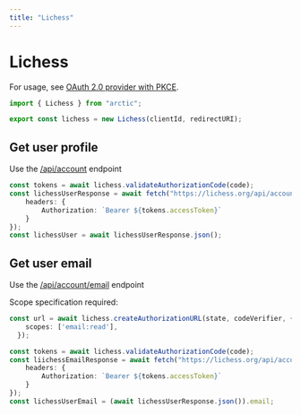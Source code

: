 ```yaml
---
title: "Lichess"
---
```


# Lichess

For usage, see [OAuth 2.0 provider with PKCE](/guides/oauth2-pkce).

```ts
import { Lichess } from "arctic";

export const lichess = new Lichess(clientId, redirectURI);
```

## Get user profile

Use the [/api/account](https://lichess.org/api#tag/Account/operation/accountMe) endpoint

```ts
const tokens = await lichess.validateAuthorizationCode(code);
const lichessUserResponse = await fetch("https://lichess.org/api/account/", {
	headers: {
		Authorization: `Bearer ${tokens.accessToken}`
	}
});
const lichessUser = await lichessUserResponse.json();
```

## Get user email
Use the [/api/account/email](https://lichess.org/api#tag/Account/operation/accountEmail) endpoint

Scope specification required:

```ts
const url = await lichess.createAuthorizationURL(state, codeVerifier, {
    scopes: ['email:read'],
  });

const tokens = await lichess.validateAuthorizationCode(code);
const liichessEmailResponse = await fetch("https://lichess.org/api/account/", {
	headers: {
		Authorization: `Bearer ${tokens.accessToken}`
	}
});
const lichessUserEmail = (await lichessUserResponse.json()).email;
```
